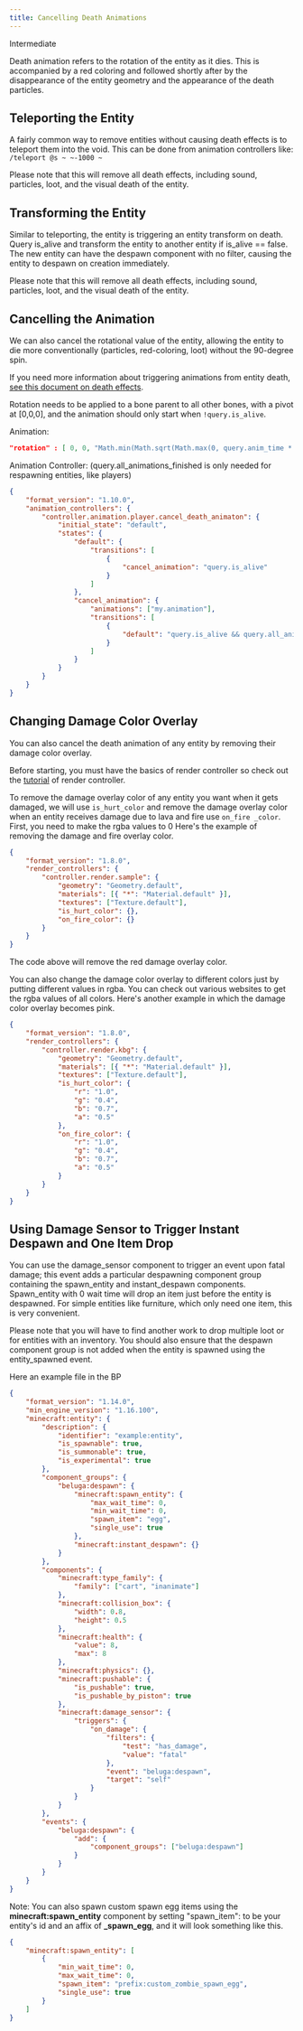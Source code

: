 ```yaml
---
title: Cancelling Death Animations
---
```


<Label color="yellow">Intermediate</Label>

Death animation refers to the rotation of the entity as it dies. This is accompanied by a red coloring and followed shortly after by the disappearance of the entity geometry and the appearance of the death particles.

## Teleporting the Entity

A fairly common way to remove entities without causing death effects is to teleport them into the void. This can be done from animation controllers like:
`/teleport @s ~ ~-1000 ~`

Please note that this will remove all death effects, including sound, particles, loot, and the visual death of the entity.

## Transforming the Entity

Similar to teleporting, the entity is triggering an entity transform on death. Query is_alive and transform the entity to another entity if is_alive == false. The new entity can have the despawn component with no filter, causing the entity to despawn on creation immediately.

Please note that this will remove all death effects, including sound, particles, loot, and the visual death of the entity.

## Cancelling the Animation

We can also cancel the rotational value of the entity, allowing the entity to die more conventionally (particles, red-coloring, loot) without the 90-degree spin.

If you need more information about triggering animations from entity death, [see this document on death effects](/animation-controllers/death-effects).

Rotation needs to be applied to a bone parent to all other bones, with a pivot at [0,0,0], and the animation should only start when `!query.is_alive`.

Animation:

```json
"rotation" : [ 0, 0, "Math.min(Math.sqrt(Math.max(0, query.anim_time * 20 - 0.5) / 20 * 1.6), 1) * -90" ]
```

Animation Controller: (query.all_animations_finished is only needed for respawning entities, like players)

```json
{
	"format_version": "1.10.0",
	"animation_controllers": {
		"controller.animation.player.cancel_death_animaton": {
			"initial_state": "default",
			"states": {
				"default": {
					"transitions": [
						{
							"cancel_animation": "query.is_alive"
						}
					]
				},
				"cancel_animation": {
					"animations": ["my.animation"],
					"transitions": [
						{
							"default": "query.is_alive && query.all_animations_finished"
						}
					]
				}
			}
		}
	}
}
```

## Changing Damage Color Overlay

You can also cancel the death animation of any entity by removing their damage color overlay.

Before starting, you must have the basics of render controller so check out the [tutorial](/concepts/render-controller) of render controller.

To remove the damage overlay color of any entity you want when it gets damaged, we will use `is_hurt_color` and remove the damage overlay color when an entity receives damage due to lava and fire use `on_fire _color`.
First, you need to make the rgba values to 0
Here's the example of removing the damage and fire overlay color.

```json
{
	"format_version": "1.8.0",
	"render_controllers": {
		"controller.render.sample": {
			"geometry": "Geometry.default",
			"materials": [{ "*": "Material.default" }],
			"textures": ["Texture.default"],
			"is_hurt_color": {},
			"on_fire_color": {}
		}
	}
}
```

The code above will remove the red damage overlay color.

You can also change the damage color overlay to different colors just by putting different values in rgba. You can check out various websites to get the rgba values of all colors.
Here's another example in which the damage color overlay becomes pink.

```json
{
	"format_version": "1.8.0",
	"render_controllers": {
		"controller.render.kbg": {
			"geometry": "Geometry.default",
			"materials": [{ "*": "Material.default" }],
			"textures": ["Texture.default"],
			"is_hurt_color": {
				"r": "1.0",
				"g": "0.4",
				"b": "0.7",
				"a": "0.5"
			},
			"on_fire_color": {
				"r": "1.0",
				"g": "0.4",
				"b": "0.7",
				"a": "0.5"
			}
		}
	}
}
```

## Using Damage Sensor to Trigger Instant Despawn and One Item Drop

You can use the damage_sensor component to trigger an event upon fatal damage; this event adds a particular despawning component group containing the spawn_entity and instant_despawn components. Spawn_entity with 0 wait time will drop an item just before the entity is despawned. For simple entities like furniture, which only need one item, this is very convenient.

Please note that you will have to find another work to drop multiple loot or for entities with an inventory. You should also ensure that the despawn component group is not added when the entity is spawned using the entity_spawned event.

Here an example file in the BP

```json
{
	"format_version": "1.14.0",
	"min_engine_version": "1.16.100",
	"minecraft:entity": {
		"description": {
			"identifier": "example:entity",
			"is_spawnable": true,
			"is_summonable": true,
			"is_experimental": true
		},
		"component_groups": {
			"beluga:despawn": {
				"minecraft:spawn_entity": {
					"max_wait_time": 0,
					"min_wait_time": 0,
					"spawn_item": "egg",
					"single_use": true
				},
				"minecraft:instant_despawn": {}
			}
		},
		"components": {
			"minecraft:type_family": {
				"family": ["cart", "inanimate"]
			},
			"minecraft:collision_box": {
				"width": 0.8,
				"height": 0.5
			},
			"minecraft:health": {
				"value": 8,
				"max": 8
			},
			"minecraft:physics": {},
			"minecraft:pushable": {
				"is_pushable": true,
				"is_pushable_by_piston": true
			},
			"minecraft:damage_sensor": {
				"triggers": {
					"on_damage": {
						"filters": {
							"test": "has_damage",
							"value": "fatal"
						},
						"event": "beluga:despawn",
						"target": "self"
					}
				}
			}
		},
		"events": {
			"beluga:despawn": {
				"add": {
					"component_groups": ["beluga:despawn"]
				}
			}
		}
	}
}
```

Note: You can also spawn custom spawn egg items using the **minecraft:spawn_entity** component by setting "spawn_item":
to be your entity's id and an affix of **\_spawn_egg**, and it will look something like this.

```json
{
	"minecraft:spawn_entity": [
		{
			"min_wait_time": 0,
			"max_wait_time": 0,
			"spawn_item": "prefix:custom_zombie_spawn_egg",
			"single_use": true
		}
	]
}
```
